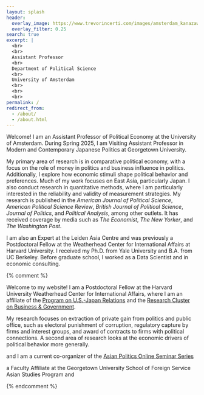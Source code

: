 ```yaml
---
layout: splash
header:
  overlay_image: https://www.trevorincerti.com/images/amsterdam_kanazawa.jpeg
  overlay_filter: 0.25
search: true
excerpt: |
  <br>
  <br>
  Assistant Professor
  <br>
  Department of Political Science
  <br>
  University of Amsterdam
  <br>
  <br>
  <br>
permalink: /
redirect_from: 
  - /about/
  - /about.html
---
```


Welcome! I am an Assistant Professor of Political Economy at the University of Amsterdam. During Spring 2025, I am Visiting Assistant Professor in Modern and Contemporary Japanese Politics at Georgetown University. 

My primary area of research is in comparative political economy, with a focus on the role of money in politics and business influence in politics. Additionally, I explore how economic stimuli shape political behavior and preferences. Much of my work focuses on East Asia, particularly Japan. I also conduct research in quantitative methods, where I am particularly interested in the reliability and validity of measurement strategies. My research is published in the *American Journal of Political Science*, *American Political Science Review*, *British Journal of Political Science*, *Journal of Politics*, and *Political Analysis*, among other outlets. It has received coverage by media such as *The Economist*, *The New Yorker*, and *The Washington Post*. 

I am also an Expert at the Leiden Asia Centre and was previously a Postdoctoral Fellow at the Weatherhead Center for International Affairs at Harvard University. I received my Ph.D. from Yale University and B.A. from UC Berkeley. Before graduate school, I worked as a Data Scientist and in economic consulting. 


{% comment %}
  
 Welcome to my website! I am a Postdoctoral Fellow at the Harvard University Weatherhead Center for International Affairs, where I am an affiliate of the [Program on U.S.-Japan Relations](https://programs.wcfia.harvard.edu/us-japan) and the [Research Cluster on Business & Government](https://projects.iq.harvard.edu/wrc22-business-and-government).

My research focuses on extraction of private gain from politics and public office, such as electoral punishment of corruption, regulatory capture by firms and interest groups, and award of contracts to firms with political connections. A second area of research looks at the economic drivers of political behavior more generally.

and I am a current co-organizer of the [Asian Politics Online Seminar Series](https://aposs.cc)

a Faculty Affiliate at the Georgetown University School of Foreign Service Asian Studies Program and


{% endcomment %}











